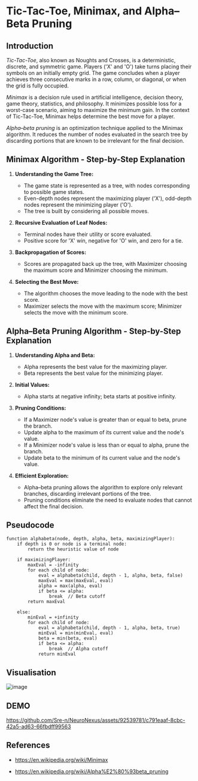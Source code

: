 # Tic-Tac-Toe, Minimax, and Alpha–Beta Pruning

## Introduction

*Tic-Tac-Toe*, also known as Noughts and Crosses, is a deterministic, discrete, and symmetric game. Players ('X' and 'O') take turns placing their symbols on an initially empty grid. The game concludes when a player achieves three consecutive marks in a row, column, or diagonal, or when the grid is fully occupied.

*Minimax* is a decision rule used in artificial intelligence, decision theory, game theory, statistics, and philosophy. It minimizes possible loss for a worst-case scenario, aiming to maximize the minimum gain. In the context of Tic-Tac-Toe, Minimax helps determine the best move for a player.

*Alpha–beta pruning* is an optimization technique applied to the Minimax algorithm. It reduces the number of nodes evaluated in the search tree by discarding portions that are known to be irrelevant for the final decision.

## Minimax Algorithm - Step-by-Step Explanation

1. **Understanding the Game Tree:**
   - The game state is represented as a tree, with nodes corresponding to possible game states.
   - Even-depth nodes represent the maximizing player ('X'), odd-depth nodes represent the minimizing player ('O').
   - The tree is built by considering all possible moves.

2. **Recursive Evaluation of Leaf Nodes:**
   - Terminal nodes have their utility or score evaluated.
   - Positive score for 'X' win, negative for 'O' win, and zero for a tie.

3. **Backpropagation of Scores:**
   - Scores are propagated back up the tree, with Maximizer choosing the maximum score and Minimizer choosing the minimum.

4. **Selecting the Best Move:**
   - The algorithm chooses the move leading to the node with the best score.
   - Maximizer selects the move with the maximum score; Minimizer selects the move with the minimum score.

## Alpha–Beta Pruning Algorithm - Step-by-Step Explanation

1. **Understanding Alpha and Beta:**
   - Alpha represents the best value for the maximizing player.
   - Beta represents the best value for the minimizing player.

2. **Initial Values:**
   - Alpha starts at negative infinity; beta starts at positive infinity.

3. **Pruning Conditions:**
   - If a Maximizer node's value is greater than or equal to beta, prune the branch.
   - Update alpha to the maximum of its current value and the node's value.
   - If a Minimizer node's value is less than or equal to alpha, prune the branch.
   - Update beta to the minimum of its current value and the node's value.

4. **Efficient Exploration:**
   - Alpha–beta pruning allows the algorithm to explore only relevant branches, discarding irrelevant portions of the tree.
   - Pruning conditions eliminate the need to evaluate nodes that cannot affect the final decision.

## Pseudocode

```plaintext
function alphabeta(node, depth, alpha, beta, maximizingPlayer):
    if depth is 0 or node is a terminal node:
        return the heuristic value of node

    if maximizingPlayer:
        maxEval = -infinity
        for each child of node:
            eval = alphabeta(child, depth - 1, alpha, beta, false)
            maxEval = max(maxEval, eval)
            alpha = max(alpha, eval)
            if beta <= alpha:
                break  // Beta cutoff
        return maxEval

    else:
        minEval = +infinity
        for each child of node:
            eval = alphabeta(child, depth - 1, alpha, beta, true)
            minEval = min(minEval, eval)
            beta = min(beta, eval)
            if beta <= alpha:
                break  // Alpha cutoff
            return minEval
```

## Visualisation

![image](https://github.com/Sre-n/NeuroNexus/assets/92539781/9a40b4e3-cbf2-421d-9d25-2e66424079f8)

## DEMO

https://github.com/Sre-n/NeuroNexus/assets/92539781/c791eaaf-8cbc-42a5-ad63-66fbdff99563


## References

- https://en.wikipedia.org/wiki/Minimax

- https://en.wikipedia.org/wiki/Alpha%E2%80%93beta_pruning
        
